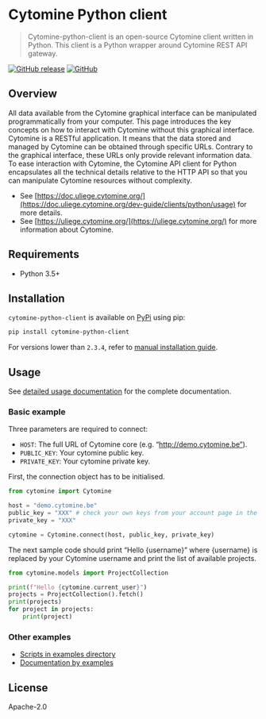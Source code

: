 # Cytomine Python client

> Cytomine-python-client is an open-source Cytomine client written in Python. This client is a Python wrapper around Cytomine REST API gateway.

[![GitHub release](https://img.shields.io/github/release/cytomine/Cytomine-python-client.svg)](https://github.com/cytomine/Cytomine-python-client/releases)
[![GitHub](https://img.shields.io/github/license/cytomine/Cytomine-python-client.svg)](https://github.com/cytomine/Cytomine-python-client/blob/master/LICENSE)

## Overview

All data available from the Cytomine graphical interface can be manipulated programmatically from your computer. This page introduces the key concepts on how to interact with Cytomine without this graphical interface. Cytomine is a RESTful application.
It means that the data stored and managed by Cytomine can be obtained through specific URLs. Contrary to the graphical interface, these URLs only provide relevant information data.
To ease interaction with Cytomine, the Cytomine API client for Python encapsulates all the technical details relative to the HTTP API so that you can manipulate Cytomine resources without complexity.

- See [https://doc.uliege.cytomine.org/](https://doc.uliege.cytomine.org/dev-guide/clients/python/usage) for more details.
- See [https://uliege.cytomine.org/](https://uliege.cytomine.org/) for more information about Cytomine.

## Requirements

- Python 3.5+

## Installation

`cytomine-python-client` is available on [PyPi](https://pypi.org/project/cytomine-python-client/) using pip:

```bash
pip install cytomine-python-client
```

For versions lower than `2.3.4`, refer to [manual installation guide](https://doc.uliege.cytomine.org/dev-guide/clients/python/installation).

## Usage

See [detailed usage documentation](https://doc.uliege.cytomine.org/dev-guide/clients/python/usage) for the complete documentation.

### Basic example

Three parameters are required to connect:
* `HOST`: The full URL of Cytomine core (e.g. “http://demo.cytomine.be”).
* `PUBLIC_KEY`: Your cytomine public key.
* `PRIVATE_KEY`: Your cytomine private key. 

First, the connection object has to be initialised.

```python
from cytomine import Cytomine

host = "demo.cytomine.be"
public_key = "XXX" # check your own keys from your account page in the web interface
private_key = "XXX"

cytomine = Cytomine.connect(host, public_key, private_key)
```

The next sample code should print “Hello {username}” where {username} is replaced by your Cytomine username and print the list of available projects.

```python
from cytomine.models import ProjectCollection

print(f"Hello {cytomine.current_user}")
projects = ProjectCollection().fetch()
print(projects)
for project in projects:
    print(project)
```

### Other examples

* [Scripts in examples directory](https://github.com/cytomine/Cytomine-python-client/tree/main/examples)
* [Documentation by examples](https://doc.uliege.cytomine.org/dev-guide/clients/python/examples)

## License

Apache-2.0
